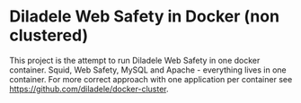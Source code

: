 Diladele Web Safety in Docker (non clustered)
=============================================

This project is the attempt to run Diladele Web Safety in one docker container. Squid, Web Safety, MySQL and Apache - everything lives in one container. For more correct approach with one application per container see https://github.com/diladele/docker-cluster.
